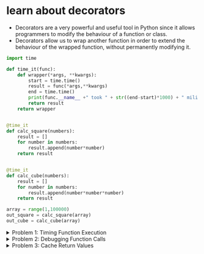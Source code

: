 # learn about decorators

- Decorators are a very powerful and useful tool in Python since it allows programmers to modify the behaviour of a function or class. 
- Decorators allow us to wrap another function in order to extend the behaviour of the wrapped function, without permanently modifying it. 

```python
import time

def time_it(func):
    def wrapper(*args, **kwargs):
        start = time.time()
        result = func(*args,**kwargs)
        end = time.time()
        print(func.__name__ +" took " + str((end-start)*1000) + " mili sec")
        return result
    return wrapper


@time_it
def calc_square(numbers):
    result = []
    for number in numbers:
        result.append(number*number)
    return result


@time_it
def calc_cube(numbers):
    result = []
    for number in numbers:
        result.append(number*number*number)
    return result

array = range(1,100000)
out_square = calc_square(array)
out_cube = calc_cube(array)
```

<details>
<summary>
Problem 1: Timing Function Execution
</summary>
Problem: Write a decorator that measures the time a function takes to execute.
</details>


<details>
<summary>
Problem 2: Debugging Function Calls
</summary>
Problem: Create a decorator to print the function name and the values of its arguments every time the function is called.
</details>


<details>
<summary>
Problem 3: Cache Return Values
</summary>
Problem: Implement a decorator that caches the return values of a function, so that when it's called with the same arguments, the cached value is returned instead of re-executing the function.
</details>


